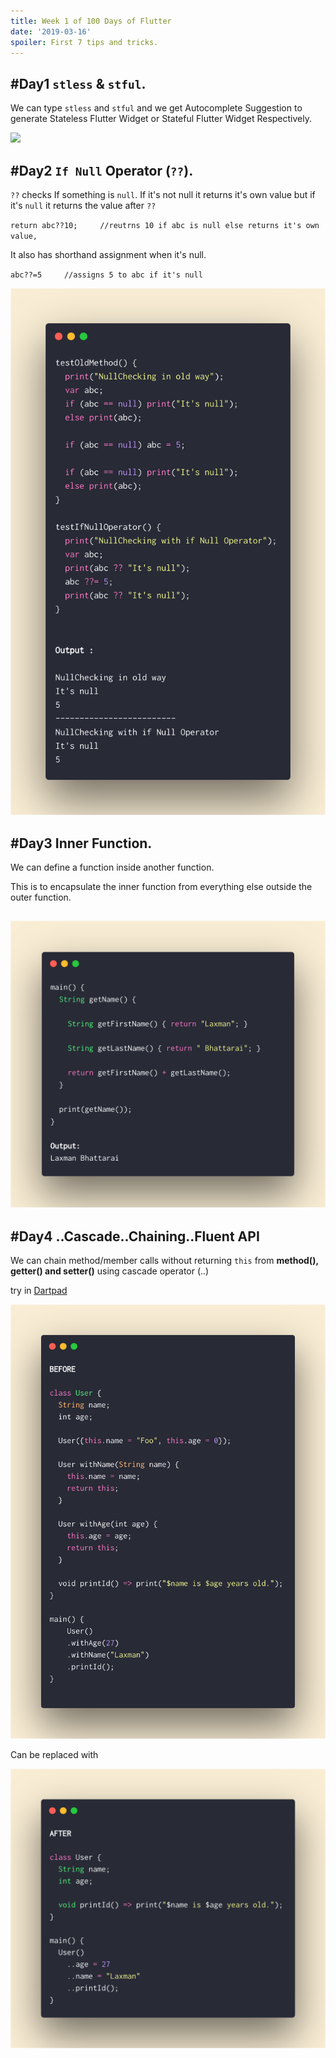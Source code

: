 ```yaml
---
title: Week 1 of 100 Days of Flutter
date: '2019-03-16'
spoiler: First 7 tips and tricks.
---
```


## #Day1 `stless` & `stful`.

We can type `stless` and `stful` and we get Autocomplete Suggestion to generate Stateless Flutter Widget or Stateful Flutter Widget Respectively.

 ![](01stlesstful.gif)


## #Day2 `If Null` Operator (`??`).

`??` checks If something is `null`. If it's not null it returns it's own value but if it's `null` it returns the value after `??` 

`return abc??10;     //reutrns 10 if abc is null else returns it's own value,` 

It also has shorthand assignment when it's null.

`abc??=5     //assigns 5 to abc if it's null`

![](02ifnull.png)


## #Day3 Inner Function.

We can define a function inside another function. 

This is to encapsulate the inner function from everything else outside the outer function.

![](03functions.png)
---

## #Day4 ..Cascade..Chaining..Fluent API

We can chain method/member calls without returning `this` from **method(), getter() and setter()** using cascade operator (..)

try in [Dartpad](https://dartpad.dartlang.org/290e17306b745ed83b9242653ca55041)

![](04cascadebefore.png)

Can be replaced with 

![](04cascadeafter.png)
